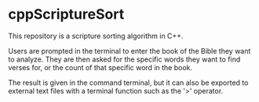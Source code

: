 # cppScriptureSort
This repository is a scripture sorting algorithm in C++.

Users are prompted in the terminal to enter the book of the Bible they want to analyze.
They are then asked for the specific words they want to find verses for, or the count of that specific word in the book.

The result is given in the command terminal, but it can also be exported to external text files with a terminal function such as the '>' operator.
